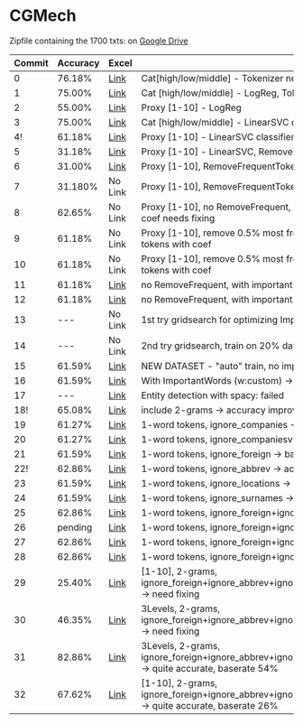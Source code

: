 # CGMech

Zipfile containing the 1700 txts: on [Google Drive](https://drive.google.com/file/d/1WUarJpC83vojDsEYpECCgjLxn6ubJYj6/view?usp=share_link)

| Commit | Accuracy | Excel | Comments |
| --- | --- | --- | --- |
| 0 | 76.18% | [Link](https://1drv.ms/x/s!AuVPkhSveTP3lDUfyg3LlImTEhXd?e=c2TJZj) | Cat[high/low/middle] - Tokenizer needs fixing: numbers and punct. |
| 1 | 75.00% | [Link](https://1drv.ms/x/s!AuVPkhSveTP3lDnJfBP-e2P7FCoF?e=pmr5uZ) | Cat [high/low/middle] - LogReg, Tokenizer fixed |
| 2 | 55.00% | [Link](https://1drv.ms/x/s!AuVPkhSveTP3lDuxE4w5Led5wV1o?e=ublfZC) | Proxy [1-10] - LogReg|
| 3 | 75.00% | [Link](https://1drv.ms/x/s!AuVPkhSveTP3lD_4DfAEYRd1QoIP?e=q0NrAA) | Cat [high/low/middle] - LinearSVC classifier|
| 4! | 61.18% | [Link](https://1drv.ms/x/s!AuVPkhSveTP3lD3vYhnTTCah6R2b?e=8UWcxU) | Proxy [1-10] - LinearSVC classifier|
| 5 | 31.18% | [Link](https://1drv.ms/x/s!AuVPkhSveTP3lEFWpl4-Aw-1sV2I?e=KwrnCA) | Proxy [1-10] - LinearSVC, RemoveFrequentTokens 0.10 too high, =baserate|
| 6 | 31.00% | [Link](https://1drv.ms/x/s!AuVPkhSveTP3lEOgbtfuNZuFSe6u?e=subzvx) | Proxy [1-10], RemoveFrequentTokens 0.05 too high, with ImportantWords [w*:0.5]
| 7 | 31.180% | No Link | Proxy [1-10], RemoveFrequentTokens needs fixing (0.2)
| 8 | 62.65% | No Link | Proxy [1-10], no RemoveFrequent, with ImportantWords (w:0.5), Extracted token with coef needs fixing
| 9 | 61.18% | No Link | Proxy [1-10], remove 0.5% most frequent (fixed), with important words (w:0.5), no tokens with coef
| 10 | 61.18% | No Link | Proxy [1-10], remove 0.5% most frequent (fixed), with important words (w:0.1), no tokens with coef
| 11 | 61.18% | [Link](https://1drv.ms/x/s!AuVPkhSveTP3lG2sM_05W7u2-mvg?e=x4WZl7) | no RemoveFrequent, with important words (w:0.1)
| 12 | 61.18% | [Link](https://1drv.ms/x/s!AuVPkhSveTP3lF0P9xDX5Ewje1xx?e=MhCnsm) | no RemoveFrequent, with important words w:0.5 -> same results!
| 13 | --- | No Link | 1st try gridsearch for optimizing ImportantWords weight -> takes too much ressource
| 14 | --- | No Link | 2nd try gridsearch, train on 20% dataset -> still too much ressource
| 15 | 61.59% | [Link](https://1drv.ms/x/s!AuVPkhSveTP3lgSfvGeFzapXRIV5?e=6HsOjQ) | NEW DATASET - "auto" train, no important words
| 16 | 61.59% | [Link](https://1drv.ms/x/s!AuVPkhSveTP3lgaTl7h_DEwoY2En?e=cSyghj) | With ImportantWords (w:custom) -> no improvement!
| 17 | --- | [Link](https://github.com/stephanevez/CGMech/blob/7fa7dd80b5cbd79ed0d2154d94a6e6a6bd0f2bf6/SpacyEntities.txt) | Entity detection with spacy: failed
| 18! | 65.08% | [Link](https://1drv.ms/x/s!AuVPkhSveTP3liNksMVtPJpuSWqK?e=JL2Ldk) | include 2-grams -> accuracy improves
| 19 | 61.27% | [Link](https://1drv.ms/x/s!AuVPkhSveTP3lir2vwrGynSrZt4h?e=o1hsQX) | 1-word tokens, ignore_companies -> worse
| 20 | 61.27% | [Link](https://1drv.ms/x/s!AuVPkhSveTP3ljMaG5cDEXgvmvFn?e=qoMYkk) | 1-word tokens, ignore_companiesv2 -> still no improvement
| 21 | 61.59% | [Link](https://1drv.ms/x/s!AuVPkhSveTP3ljHzaIlVwRcinksL?e=bzqFij) | 1-word tokens, ignore_foreign -> baseline
| 22! | 62.86% | [Link](https://1drv.ms/x/s!AuVPkhSveTP3li9StthyhuSdlc58?e=0pTW25) | 1-word tokens, ignore_abbrev -> accuracy improves
| 23 | 61.59% | [Link](https://1drv.ms/x/s!AuVPkhSveTP3ljVUciHyYsjgZdip?e=YleMv4) | 1-word tokens, ignore_locations -> baseline
| 24 | 61.59% | [Link](https://1drv.ms/x/s!AuVPkhSveTP3ljf0zwN2qmwxDG82?e=vfpnWv) | 1-word tokens, ignore_surnames -> baseline
| 25 | 62.86% | [Link](https://1drv.ms/x/s!AuVPkhSveTP3ljn_OlI1dRLgV-dH?e=udacEs) | 1-word tokens, ignore_foreign+ignore_abbrev -> same as 22
| 26 | pending | [Link]() | 1-word tokens, ignore_foreign+ignore_abbrev+ignore_companiesv2
| 27 | 62.86% | [Link](https://1drv.ms/x/s!AuVPkhSveTP3ljtwb3wnty3aCcw2?e=iNQKJK) | 1-word tokens, ignore_foreign+ignore_abbrev+ignore_locations -> same as 22
| 28 | 62.86% | [Link](https://1drv.ms/x/s!AuVPkhSveTP3ljxndS1UxtQ72d9c?e=TpnSWc) | 1-word tokens, ignore_foreign+ignore_abbrev+ignore_surnames -> same as 22
| 29 | 25.40% | [Link](https://1drv.ms/x/s!AuVPkhSveTP3lkMkVBGyQNTuu1XR?e=NQyZTK) | [1-10], 2-grams, ignore_foreign+ignore_abbrev+ignore_surnames+ignore_locations+ignore_companiesv2 -> need fixing
| 30 | 46.35% | [Link](https://1drv.ms/x/s!AuVPkhSveTP3lkQ38TEDdQEVshwq?e=xJbIUI) | 3Levels, 2-grams, ignore_foreign+ignore_abbrev+ignore_surnames+ignore_locations+ignore_companiesv2 -> need fixing
| 31 | 82.86% | [Link](https://1drv.ms/x/s!AuVPkhSveTP3lkf7G2STmp29t_Q_?e=T2ZYei) | 3Levels, 2-grams, ignore_foreign+ignore_abbrev+ignore_surnames+ignore_locations+ignore_companiesv2 -> quite accurate, baserate 54%
| 32 | 67.62% | [Link](https://1drv.ms/x/s!AuVPkhSveTP3lklViiRC4uT8A6r7?e=V3prCR) | [1-10], 2-grams, ignore_foreign+ignore_abbrev+ignore_surnames+ignore_locations+ignore_companiesv2 -> quite accurate, baserate 26%






